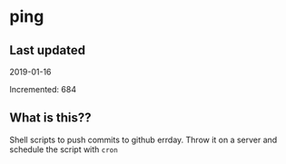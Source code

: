 # ping

## Last updated
2019-01-16

Incremented: 684

## What is this??
Shell scripts to push commits to github errday. Throw it on a server and schedule the script with `cron`
